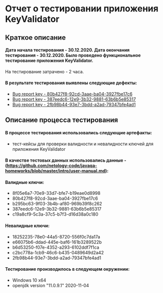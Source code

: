 # Отчет о тестировании приложения KeyValidator

## Краткое описание
#### Дата начала тестирования - 30.12.2020. Дата окончания тестирования - 30.12.2020. Было проведено функциональное тестирование приложения KeyValidator. 
На тестирование затрачено - 2 часа.
#### В результате тестирования выявлены следующие дефекты:
- [Bug report key - 80b427f8-92cd-3aae-ba04-3927fbe17c6](https://github.com/Denis-Zhigun/javahw1/issues/1#issue-776207438)
- [Bug report key - 387eedc6-12e9-3b32-9881-63b6b5e85317](https://github.com/Denis-Zhigun/javahw1/issues/2#issue-776227051)
- [Bug report key - 2fb98b44-93e7-3bdd-a2ad-79347bfe4ad1](https://github.com/Denis-Zhigun/javahw1/issues/3#issue-776237212)

## Описание процесса тестирования

#### В процессе тестирования использовались следующие артефакты:
- тест-кейсы для проверки валидности и невалидности ключей для приложения KeyValidator

#### В качестве тестовых данных использовались данные - (https://github.com/netology-code/javaqa-homeworks/blob/master/intro/user-manual.md):
 #### **Валидные ключи:**
 - 8f05e6a7-70e9-33d7-bfe7-b19eae0d8998
 - 80b427f8-92cd-3aae-ba04-3927fbe17c6
 - b295bc63-9f03-3b4b-af80-969b39f8c262
 - 387eedc6-12e9-3b32-9881-63b6b5e85317
 - c19a8cf9-5c3a-37c5-b7f3-d16d38a0c180

 #### **Невалидные ключи:**
 - 18252235-78e0-44a5-8720-556f0c7da17a
 - e66075b6-ddad-445e-baf6-161b3289522b
 - b6d53250-f07e-4352-a293-6102ddf7f1ca
 - c2bc778a-1cb9-46c6-b435-0489649d2a42
 - 2fb98b44-93e7-3bdd-a2ad-79347bfe4ad1

 #### Тестирование производилось в следующем окружении:
 - Windows 10 x64
 - openjdk version "11.0.9.1" 2020-11-04

